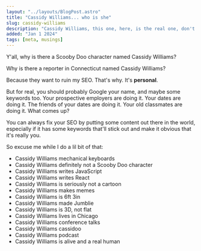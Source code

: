 ```yaml
---
layout: "../layouts/BlogPost.astro"
title: "Cassidy Williams... who is she"
slug: cassidy-williams
description: "Cassidy Williams, this one, here, is the real one, don't listen to the others!"
added: "Jan 1 2024"
tags: [meta, musings]
---
```


Y'all, why is there a Scooby Doo character named Cassidy Williams?

Why is there a reporter in Connecticut named Cassidy Williams?

Because they want to ruin my SEO. That's why. It's **personal**.

But for real, you should probably Google your name, and maybe some keywords too. Your prospective employers are doing it. Your dates are doing it. The friends of your dates are doing it. Your old classmates are doing it. What comes up?

You can always fix your SEO by putting some content out there in the world, especially if it has some keywords that'll stick out and make it obvious that it's really you.

So excuse me while I do a lil bit of that:

- Cassidy Williams mechanical keyboards
- Cassidy Williams definitely not a Scooby Doo character
- Cassidy Williams writes JavaScript
- Cassidy Williams writes React
- Cassidy Williams is seriously not a cartoon
- Cassidy Williams makes memes
- Cassidy Williams is 6ft 3in
- Cassidy Williams made Jumblie
- Cassidy Williams is 3D, not flat
- Cassidy Williams lives in Chicago
- Cassidy Williams conference talks
- Cassidy Williams cassidoo
- Cassidy Williams podcast
- Cassidy Williams is alive and a real human
